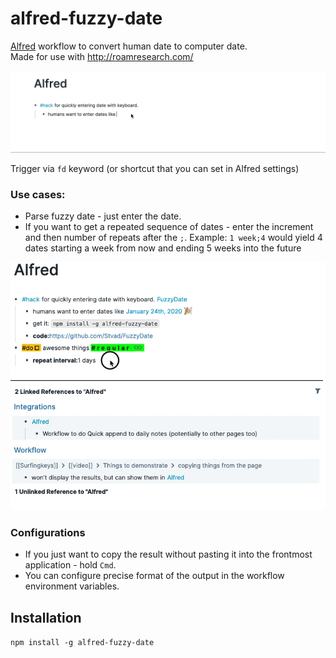 # alfred-fuzzy-date

[Alfred](https://www.alfredapp.com/) workflow to convert human date to computer date.  
Made for use with http://roamresearch.com/

![](illustrations/giflink.gif)

Trigger via `fd` keyword (or shortcut that you can set in Alfred settings)

### Use cases:
* Parse fuzzy date - just enter the date.
* If you want to get a repeated sequence of dates - enter the increment and then number of repeats after the `;`. Example: `1 week;4` would yield 4 dates starting a week from now and ending 5 weeks into the future

![](illustrations/giflink_repeated.gif)

### Configurations
* If you just want to copy the result without pasting it into the frontmost application - hold `Cmd`.
* You can configure precise format of the output in the workflow environment variables.



## Installation

`npm install -g alfred-fuzzy-date`

